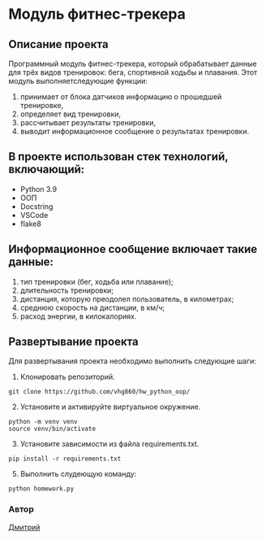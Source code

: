 # Модуль фитнес-трекера 
 
## Описание проекта 
 
Программный модуль фитнес-трекера, который обрабатывает данные для трёх видов тренировок: бега, спортивной ходьбы и плавания. Этот модуль выполняетследующие функции:

1. принимает от блока датчиков информацию о прошедшей тренировке,
2. определяет вид тренировки,
3. рассчитывает результаты тренировки,
4. выводит информационное сообщение о результатах тренировки. 

## В проекте использован стек технологий, включающий:
- Python 3.9
- ООП
- Docstring
- VSCode
- flake8

## Информационное сообщение включает такие данные:

1. тип тренировки (бег, ходьба или плавание);
2. длительность тренировки;
3. дистанция, которую преодолел пользователь, в километрах;
4. среднюю скорость на дистанции, в км/ч;
5. расход энергии, в килокалориях.

## Развертывание проекта 

Для развертывания проекта необходимо выполнить следующие шаги: 
 
1. Клонировать репозиторий.
```
git clone https://github.com/vhg860/hw_python_oop/
```
2. Установите и активируйте виртуальное окружение.
```
python -m venv venv
source venv/bin/activate
``` 
3. Установите зависимости из файла requirements.txt.
```
pip install -r requirements.txt
```
5. Выполнить слудеющую команду:
```
python homework.py
```

### Автор 
[Дмитрий](https://github.com/vhg860)
